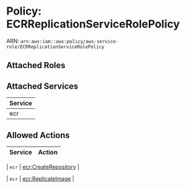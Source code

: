 # Policy: ECRReplicationServiceRolePolicy

ARN: `arn:aws:iam::aws:policy/aws-service-role/ECRReplicationServiceRolePolicy`

## Attached Roles

## Attached Services

| Service |
|---------|
| ecr |

## Allowed Actions

| Service | Action |
|:-------:|--------|

| `ecr` | [ecr:CreateRepository](../actions.md#ecr:createrepository) |

| `ecr` | [ecr:ReplicateImage](../actions.md#ecr:replicateimage) |
